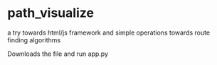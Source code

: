 # path_visualize
a try towards html/js framework and simple operations towards route finding algorithms

Downloads the file and run app.py
